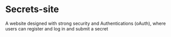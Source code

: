 # Secrets-site
A website designed with strong security and Authentications (oAuth), where users can register and log in and submit a secret
